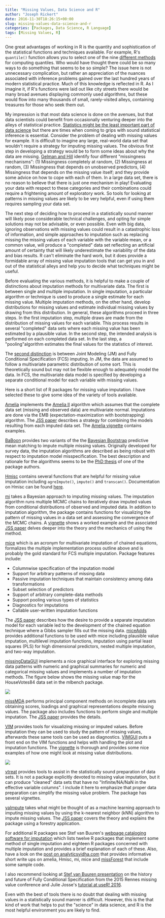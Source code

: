 ```yaml
---
title: "Missing Values, Data Science and R"
author: "Joseph Rickert"
date: 2016-11-30T18:26:15+00:00
slug: missing-values-data-science-and-r
categories: [Packages, Data Science, R Language]
tags: [Missing Values, R]
---
```


One great advantages of working in R is the quantity and sophistication of the statistical functions and techniques available. For example, R's `quantile()` function allows you to select one of the nine [different methods](https://www.amherst.edu/media/view/129116/original/Sample+Quantiles.pdf) for computing quantiles. Who would have thought there could be so many ways to do something that seems to be so simple? The issue here is not unnecessary complication, but rather an appreciation of the nuances associated with inference problems gained over the last hundred years of modern statistical practice. Much of this knowledge is reflected in R. As I imagine it, if R's functions were laid out like city streets there would be many broad avenues displaying commonly used algorithms, but these would flow into many thousands of small, rarely-visited alleys, containing treasures for those who seek them out.

My impression is that most data science is done on the avenues, but that data scientists could benefit from occasionally venturing deeper into the alleys of statistical practice. [Statistics might be the least important part of data science](http://andrewgelman.com/2013/11/14/statistics-least-important-part-data-science/) but there are times when coming to grips with sound statistical inference is essential. Consider the problem of dealing with missing values for example. It is difficult to imagine any large, real-world data set that wouldn't require a strategy for imputing missing values. The obvious first step in developing a strategy would be to form some ideas about why the data are missing. [Gelman and Hill](http://www.stat.columbia.edu/~gelman/arm/missing.pdf) identify four different "missingness mechanisms": (1) Missingness completely at random, (2) Missingness at random, (3) Missingness that depends on unobserved predictors, (4) Missingness that depends on the missing value itself; and they provide some advice on how to cope with each of them. In a large data set, there is no reason to believe that there is just one mechanism in play! Evaluating your data with respect to these categories and their combinations could require a frightening amount of exploratory work. So tools for looking at patterns in missing values are likely to be very helpful, even if using them requires sampling your data set.

The next step of deciding how to proceed in a statistically sound manner will likely pose considerable technical challenges, and opting for simple solutions may not be advisable, or even possible. Even with big data, ignoring observations with missing values could result in a catastrophic loss of information, and simple approaches to imputation such as replacing missing the missing values of each variable with the variable mean, or a common value, will produce a "completed" data set reflecting an artificial amount of certainty that will likely underestimate the variability of the data and bias results. R can't eliminate the hard work, but it does provide a formidable array of missing value imputation tools that can get you in and out of the statistical alleys and help you to decide what techniques might be useful.

Before evaluating the various methods, it is helpful to make a couple of distinctions about imputation methods for multivariate data. The first is between single and multiple imputation. In single imputation, a particular algorithm or technique is used to produce a single estimate for each missing value. Multiple imputation methods, on the other hand, develop distributions for missing values and estimate individual missing values by drawing from this distribution. In general, these algorithms proceed in three steps. In the first imputation step, multiple draws are made from the distribution of missing values for each variable. This process results in several "completed" data sets where each missing value has been estimated by a plausible value. In the second step, the intended analysis is performed on each completed data set. In the last step, a "pooling"algorithm estimates the final values for the statistics of interest.

The [second distinction](http://smm.sagepub.com/content/16/3/219.abstract) is between Joint Modeling (JM) and Fully Conditional Specification (FCS) imputing. In JM, the data are assumed to follow a multivariate parametric distribution of some sort. This is theoretically sound but may not be flexible enough to adequately model the data. In FCS, the multivariate data model is specified by developing a separate conditional model for each variable with missing values.

Here is a short list of R packages for missing value imputation. I have selected these to give some idea of the variety of tools available.

[Amelia](https://mran.revolutionanalytics.com/package/Amelia/) implements the [Amelia II](http://gking.harvard.edu/amelia) algorithm which assumes that the complete data set (missing and observed data) are multivariate normal. Imputations are done via the EMB (expectation-maximization with bootstrapping) algorithm. The [JSS paper](https://www.jstatsoft.org/article/view/v045i07) describes a strategy for combining the models resulting from each imputed data set. The [Amelia vignette](https://mran.revolutionanalytics.com/web/packages/Amelia/vignettes/amelia.pdf) contains examples.

[BaBoon](https://mran.revolutionanalytics.com/package/BaBooN/) provides two variants of the the [Bayesian Bootstrap](https://projecteuclid.org/euclid.aos/1176345338) predictive mean matching to impute multiple missing values. Originally developed for survey data, the imputation algorithms are described as being robust with respect to imputation model misspecification. The best description and rationale for the algorithms seems to be the [PhD thesis](https://opus4.kobv.de/opus4-bamberg/frontdoor/deliver/index/docId/200/file/thesiskollermeinfelderaop.pdf) of one of the package authors.

[Hmisc](https://mran.revolutionanalytics.com/package/Hmisc/) contains several functions that are helpful for missing value imputation including `agreImpute()`, `impute()` and `transcan()`. Documentation on Hmisc can be found [here](http://biostat.mc.vanderbilt.edu/wiki/Main/Hmisc).

[mi](https://mran.revolutionanalytics.com/package/mi/) takes a Bayesian approach to imputing missing values. The imputation algorithm runs multiple MCMC chains to iteratively draw imputed values from conditional distributions of observed and imputed data. In addition to imputation algorithm, the package contains functions for visualizing the pattern of missing values in a data set and assessing the convergence of the MCMC chains. A [vignette](https://mran.revolutionanalytics.com/web/packages/mi/vignettes/mi_vignette.pdf) shows a worked example and the associated [JSS paper](https://www.jstatsoft.org/article/view/v045i02) delves deeper into the theory and the mechanics of using the method.

[mice](https://mran.revolutionanalytics.com/package/mice/) which is an acronym for multivariate imputation of chained equations, formalizes the multiple implementation process outline above and is probably the gold standard for FCS multiple imputation. Package features include:

- Columnwise specification of the imputation model
- Support for arbitrary patterns of missing data
- Passive imputation techniques that maintain consistency among data transformations
- Subset selection of predictors
- Support of arbitrary complete-data methods
- Support pooling various types of statistics
- Diagnostics for imputations
- Callable user-written imputation functions

The [JSS paper](https://www.jstatsoft.org/article/view/v045i03) describes how the desire to provide a separate imputation model for each variable led to the development of the chained equation technique where a Gibbs sampler fills out the missing data. [miceAdds](https://mran.revolutionanalytics.com/package/miceadds/) provides additional functions to be used with mice including plausible value imputation, multilevel imputation functions, imputation using partial least squares (PLS) for high dimensional predictors, nested multiple imputation, and two-way imputation.

[missingDataGUI](https://mran.revolutionanalytics.com/package/MissingDataGUI/) implements a nice graphical interface for exploring missing data patterns with numeric and graphical summaries for numeric and categorical missing values and implements a number of imputation methods. The figure below shows the missing value map for the HouseVotes84 data set in the mlbench package.

![](https://www.rstudio.com/wp-content/uploads/2016/11/missing_values1.png)

[missMDA](https://mran.revolutionanalytics.com/package/missMDA/) performs principal component methods on incomplete data sets obtaining scores, loadings and graphical representations despite missing values. The package also includes functions to perform single and multiple imputation. The [JSS paper](https://www.jstatsoft.org/article/view/v070i01) provides the details.

[VIM](https://mran.revolutionanalytics.com/package/VIM/) provides tools for visualizing missing or imputed values. Before imputation they can be used to study the pattern of missing values, afterwards these same tools can be used as diagnostics. [VIMGUI](https://mran.revolutionanalytics.com/package/VIMGUI/) puts a front end on the VIM functions and helps with handling the plot and imputation functions. The [vignette](https://mran.revolutionanalytics.com/web/packages/VIMGUI/vignettes/VIM-Imputation.pdf) is thorough and provides some nice examples of how one might look at missing value distributions.

![](https://www.rstudio.com/wp-content/uploads/2016/11/missing_values2.png)

[vtreat](https://mran.revolutionanalytics.com/package/vtreat/) provides tools to assist in the statistically sound preparation of data sets. It is not a package explicitly devoted to missing value imputation, but it can produce "cleaned" data sets that have no "Infinite/NA/NaN in the effective variable columns". I include it here to emphasize that proper data preparation can simplify the missing value problem. The package has several vignettes.

[yaImpute](https://mran.revolutionanalytics.com/package/yaImpute/) takes what might be thought of as a machine learning approach to imputing missing values by using the k-nearest neighbor (kNN) algorithm to impute missing values. The [JSS paper](https://www.jstatsoft.org/article/view/v023i10) covers the theory and explains the package using a forestry application.

For additional R packages see Stef van Buuren's [webpage cataloging software for imputation](http://stefvanbuuren.nl/mi/software.html) which lists twelve R packages that implement some method of single imputation and eighteen R packages concerned with multiple imputation and provides a brief explanation of each of these. Also, have a look on the [post on analyticsvidha.com](https://www.analyticsvidhya.com/blog/2016/03/tutorial-powerful-packages-imputing-missing-values/) that provides informative short write ups on amelia, Hmisc, mi, mice and [missForest](https://mran.revolutionanalytics.com/package/missForest/) that include some sample code.

I also recommend looking at [Stef van Buuren presentation](http://missdata2015.agrocampus-ouest.fr/infoglueDeliverLive/digitalAssets/79082_Rennes_2015_-_Stef_van_Buuren.pdf) on the history and future of Fully Conditional Specification from the 2015 Rennes missing value conference and Julie Josse's [tutorial at useR! 2016](http://juliejosse.com/?p=96).

Even with the best of tools there is no doubt that dealing with missing values in a statistically sound manner is difficult. However, this is the that kind of work that helps to put the "science" in data science, and R is the most helpful environment you are likely to find.
